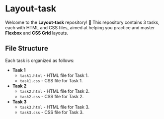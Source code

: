 # Layout-task
Welcome to the **Layout-task** repository! 🚀 This repository contains 3 tasks, each with HTML and CSS files, aimed at helping you practice and master **Flexbox** and **CSS Grid** layouts.

## File Structure

Each task is organized as follows:

- **Task 1**
  - `task1.html` - HTML file for Task 1.
  - `task1.css`  - CSS file for Task 1.
- **Task 2**
  - `task2.html` - HTML file for Task 2.
  - `task2.css`  - CSS file for Task 2.
- **Task 3**
  - `task3.html` - HTML file for Task 3.
  - `task3.css`  - CSS file for Task 3.
